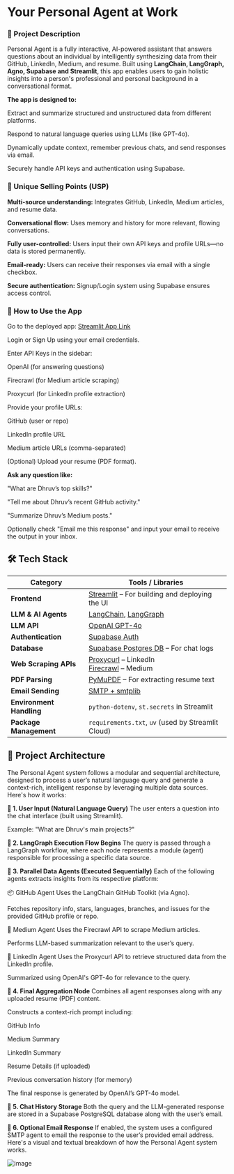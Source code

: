# **Your Personal Agent at Work**
### **📌 Project Description**
Personal Agent is a fully interactive, AI-powered assistant that answers questions about an individual by intelligently synthesizing data from their GitHub, LinkedIn, Medium, and resume. Built using **LangChain, LangGraph, Agno, Supabase and Streamlit**, this app enables users to gain holistic insights into a person's professional and personal background in a conversational format.

**The app is designed to:**

Extract and summarize structured and unstructured data from different platforms.

Respond to natural language queries using LLMs (like GPT-4o).

Dynamically update context, remember previous chats, and send responses via email.

Securely handle API keys and authentication using Supabase.

### **🌟 Unique Selling Points (USP)**
**Multi-source understanding:** Integrates GitHub, LinkedIn, Medium articles, and resume data.

**Conversational flow:** Uses memory and history for more relevant, flowing conversations.

**Fully user-controlled:** Users input their own API keys and profile URLs—no data is stored permanently.

**Email-ready:** Users can receive their responses via email with a single checkbox.

**Secure authentication:** Signup/Login system using Supabase ensures access control.

### **🚀 How to Use the App**
Go to the deployed app: [Streamlit App Link](https://personalagent-6bxcakdbfhwqtfredwh36w.streamlit.app/)

Login or Sign Up using your email credentials.

Enter API Keys in the sidebar:

OpenAI (for answering questions)

Firecrawl (for Medium article scraping)

Proxycurl (for LinkedIn profile extraction)

Provide your profile URLs:

GitHub (user or repo)

LinkedIn profile URL

Medium article URLs (comma-separated)

(Optional) Upload your resume (PDF format).

**Ask any question like:**

"What are Dhruv’s top skills?"

"Tell me about Dhruv’s recent GitHub activity."

"Summarize Dhruv’s Medium posts."

Optionally check "Email me this response" and input your email to receive the output in your inbox.

## **🛠 Tech Stack**

| Category                 | Tools / Libraries                                                                                  |
| ------------------------ | -------------------------------------------------------------------------------------------------- |
| **Frontend**             | [Streamlit](https://streamlit.io/) – For building and deploying the UI                             |
| **LLM & AI Agents**      | [LangChain](https://www.langchain.com/), [LangGraph](https://www.langgraph.ai/)                    |
| **LLM API**              | [OpenAI GPT-4o](https://platform.openai.com/docs/models/gpt-4o)                                    |
| **Authentication**       | [Supabase Auth](https://supabase.com/docs/guides/auth)                                             |
| **Database**             | [Supabase Postgres DB](https://supabase.com/docs/guides/database) – For chat logs                  |
| **Web Scraping APIs**    | [Proxycurl](https://nubela.co/proxycurl) – LinkedIn<br>[Firecrawl](https://firecrawl.dev) – Medium |
| **PDF Parsing**          | [PyMuPDF](https://pymupdf.readthedocs.io/en/latest/) – For extracting resume text                  |
| **Email Sending**        | [SMTP + smtplib](https://docs.python.org/3/library/smtplib.html)                                   |
| **Environment Handling** | `python-dotenv`, `st.secrets` in Streamlit                                                         |
| **Package Management**   | `requirements.txt`, `uv` (used by Streamlit Cloud)                                                 |


## **🧠 Project Architecture**

The Personal Agent system follows a modular and sequential architecture, designed to process a user’s natural language query and generate a context-rich, intelligent response by leveraging multiple data sources. Here's how it works:

**🔁 1. User Input (Natural Language Query)**
The user enters a question into the chat interface (built using Streamlit).

Example: "What are Dhruv's main projects?"

**🧩 2. LangGraph Execution Flow Begins**
The query is passed through a LangGraph workflow, where each node represents a module (agent) responsible for processing a specific data source.

**🔗 3. Parallel Data Agents (Executed Sequentially)**
Each of the following agents extracts insights from its respective platform:

📦 GitHub Agent
Uses the LangChain GitHub Toolkit (via Agno).

Fetches repository info, stars, languages, branches, and issues for the provided GitHub profile or repo.

📰 Medium Agent
Uses the Firecrawl API to scrape Medium articles.

Performs LLM-based summarization relevant to the user’s query.

👔 LinkedIn Agent
Uses the Proxycurl API to retrieve structured data from the LinkedIn profile.

Summarized using OpenAI's GPT-4o for relevance to the query.

**🧠 4. Final Aggregation Node**
Combines all agent responses along with any uploaded resume (PDF) content.

Constructs a context-rich prompt including:

GitHub Info

Medium Summary

LinkedIn Summary

Resume Details (if uploaded)

Previous conversation history (for memory)

The final response is generated by OpenAI’s GPT-4o model.

**💾 5. Chat History Storage**
Both the query and the LLM-generated response are stored in a Supabase PostgreSQL database along with the user’s email.

**📧 6. Optional Email Response**
If enabled, the system uses a configured SMTP agent to email the response to the user’s provided email address.
Here's a visual and textual breakdown of how the Personal Agent system works.

![image](https://github.com/user-attachments/assets/08f68445-b263-45a9-bcca-fcd6e3100f9c)
